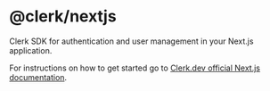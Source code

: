 # @clerk/nextjs

Clerk SDK for authentication and user management in your Next.js application.

For instructions on how to get started go to [Clerk.dev official Next.js documentation](https://docs.clerk.dev/get-started/nextjs).
